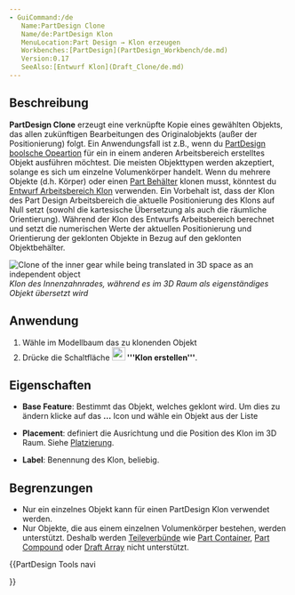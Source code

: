 ```yaml
---
- GuiCommand:/de
   Name:PartDesign Clone
   Name/de:PartDesign Klon
   MenuLocation:Part Design → Klon erzeugen
   Workbenches:[PartDesign](PartDesign_Workbench/de.md)
   Version:0.17
   SeeAlso:[Entwurf Klon](Draft_Clone/de.md)
---
```


## Beschreibung

**PartDesign Clone** erzeugt eine verknüpfte Kopie eines gewählten Objekts, das allen zukünftigen Bearbeitungen des Originalobjekts (außer der Positionierung) folgt. Ein Anwendungsfall ist z.B., wenn du [PartDesign boolsche Opeartion](PartDesign_Boolean/de.md) für ein in einem anderen Arbeitsbereich erstelltes Objekt ausführen möchtest. Die meisten Objekttypen werden akzeptiert, solange es sich um einzelne Volumenkörper handelt. Wenn du mehrere Objekte (d.h. Körper) oder einen [Part Behälter](Std_Part/de.md) klonen musst, könntest du [Entwurf Arbeitsbereich Klon](Draft_Clone/de.md) verwenden. Ein Vorbehalt ist, dass der Klon des Part Design Arbeitsbereich die aktuelle Positionierung des Klons auf Null setzt (sowohl die kartesische Übersetzung als auch die räumliche Orientierung). Während der Klon des Entwurfs Arbeitsbereich berechnet und setzt die numerischen Werte der aktuellen Positionierung und Orientierung der geklonten Objekte in Bezug auf den geklonten Objektbehälter.

![*Clone of the inner gear while being translated in 3D space as an independent object*](images/clone.png ) *Klon des Innenzahnrades, während es im 3D Raum als eigenständiges Objekt übersetzt wird*

## Anwendung

1.  Wähle im Modellbaum das zu klonenden Objekt
2.  Drücke die Schaltfläche **<img src=images/PartDesign_Clone.svg style="width:24px"> '''Klon erstellen'''**.

## Eigenschaften

-    **Base Feature**: Bestimmt das Objekt, welches geklont wird. Um dies zu ändern klicke auf das **...** Icon und wähle ein Objekt aus der Liste

-    **Placement**: definiert die Ausrichtung und die Position des Klon im 3D Raum. Siehe [Platzierung](Placement/de.md).

-    **Label**: Benennung des Klon, beliebig.

## Begrenzungen


<div class="mw-translate-fuzzy">

-   Nur ein einzelnes Objekt kann für einen PartDesign Klon verwendet werden.
-   Nur Objekte, die aus einem einzelnen Volumenkörper bestehen, werden unterstützt. Deshalb werden [Teileverbünde](Glossary#Compound.md) wie [Part Container](Std_Part/de.md), [Part Compound](Part_MakeCompound/de.md) oder [Draft Array](Draft_Array/de.md) nicht unterstützt.


</div>





{{PartDesign Tools navi

}} 
